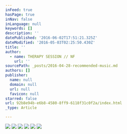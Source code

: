 ```yaml
---
inFeed: true
hasPage: true
inNav: false
inLanguage: null
keywords: []
description: ''
datePublished: '2016-06-02T17:51:21.325Z'
dateModified: '2016-05-03T02:25:50.430Z'
title: ''
author:
  - name: THERAPY SESSION // NF
    url: ''
sourcePath: _posts/2016-04-28-recommended-music.md
authors: []
publisher:
  name: null
  domain: null
  url: null
  favicon: null
starred: false
url: 92b8e94b-e6b8-4580-8ff9-6118f31c0f2a/index.html
_type: Article

---
```

![](https://the-grid-user-content.s3-us-west-2.amazonaws.com/28712525-b918-4299-899f-d65d6ec71aa2.png)
![](https://the-grid-user-content.s3-us-west-2.amazonaws.com/655b9eaa-b4c1-4f47-8fd3-3fae6ca73be7.png)
![](https://the-grid-user-content.s3-us-west-2.amazonaws.com/ceb32ef3-3758-48a8-af26-3a18406fef2a.png)
![](https://the-grid-user-content.s3-us-west-2.amazonaws.com/b5f8a0ec-90b7-43a8-ad57-b78afdd24759.png)
![](https://the-grid-user-content.s3-us-west-2.amazonaws.com/328ed65e-8135-4b8e-860f-7abff4f6f44e.png)
![](https://the-grid-user-content.s3-us-west-2.amazonaws.com/1c38ad2a-503c-4dc0-9e6c-aae2c490a3e4.png)

#